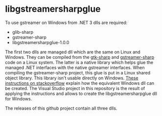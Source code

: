 libgstreamersharpglue
=====================

To use gstreamer on Windows from .NET 3 dlls are required:
+ glib-sharp
+ gstreamer-sharp
+ libgstreamersharpglue-1.0.0

The first two dlls are managed dll which are the same on Linux and Windows. They can be compiled from the [gtk-sharp](https://github.com/mono/gtk-sharp) and [gstreamer-sharp](http://cgit.freedesktop.org/gstreamer/gstreamer-sharp/) code on a Linux system.
The latter is a native library which helps glue the managed .NET interfaces with the native gstreamer interfaces. When compiling the gstreamer-sharp project, this glue is put in a Linux shared object library. This library isn't usable directly on Windows. [These instructions on stackoverflow](http://stackoverflow.com/questions/21577733/how-to-build-gstreamer-sharp-with-monodevelop-xamarin/21607884#21607884) explain how the equivalent Windows dll can be created. The Visual Studio project in this repository is the result of applying the instructions and allows to create the libgstreamersharpglue dll for Windows.

The releases of this github project contain all three dlls.
